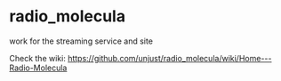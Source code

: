 # radio_molecula
work for the streaming service and site

Check the wiki:
https://github.com/unjust/radio_molecula/wiki/Home---Radio-Molecula
